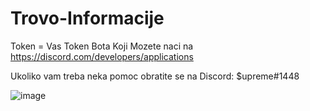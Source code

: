 # Trovo-Informacije

Token = Vas Token Bota Koji Mozete naci na https://discord.com/developers/applications

Ukoliko vam treba neka pomoc obratite se na Discord: $upreme#1448



![image](https://user-images.githubusercontent.com/85060930/143788639-00acd2cc-2495-4bd6-981b-df4c4122a078.png)
